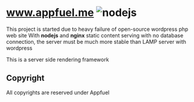 # www.appfuel.me ![nodejs](http://nodejs.org/images/logo-light.png)
This project is started due to heavy failure of open-source wordpress php web site
With <b>nodejs</b> and <b>nginx</b> static content serving with no database connection, the server must be
much more stable than LAMP server with wordpress

This is a server side rendering framework

## Copyright
All copyrights are reserved under Appfuel
